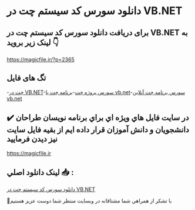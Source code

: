 # دانلود سورس کد سیستم چت در VB.NET

## برای دریافت دانلود سورس کد سیستم چت در VB.NET به لینک زیر بروید 👇

https://magicfile.ir/?p=2365

## تگ های فایل

-[چت در VB.NET](https://magicfile.ir/product/%d8%af%d8%a7%d9%86%d9%84%d9%88%d8%af-%d8%b3%d9%88%d8%b1%d8%b3-%d9%88-%da%a9%d8%af-%d8%b3%db%8c%d8%b3%d8%aa%d9%85-%da%86%d8%aa-%d8%af%d8%b1-vb-net/)-[سورس پروژه چت](https://magicfile.ir/product/%d8%af%d8%a7%d9%86%d9%84%d9%88%d8%af-%d8%b3%d9%88%d8%b1%d8%b3-%d9%88-%da%a9%d8%af-%d8%b3%db%8c%d8%b3%d8%aa%d9%85-%da%86%d8%aa-%d8%af%d8%b1-vb-net/)-[برنامه چت با vb.net](https://magicfile.ir/product/%d8%af%d8%a7%d9%86%d9%84%d9%88%d8%af-%d8%b3%d9%88%d8%b1%d8%b3-%d9%88-%da%a9%d8%af-%d8%b3%db%8c%d8%b3%d8%aa%d9%85-%da%86%d8%aa-%d8%af%d8%b1-vb-net/)-[سورس برنامه چت آنلاین vb.net](https://magicfile.ir/product/%d8%af%d8%a7%d9%86%d9%84%d9%88%d8%af-%d8%b3%d9%88%d8%b1%d8%b3-%d9%88-%da%a9%d8%af-%d8%b3%db%8c%d8%b3%d8%aa%d9%85-%da%86%d8%aa-%d8%af%d8%b1-vb-net/)

## ✔️ در سايت فايل هاي ويژه اي براي برنامه نويسان طراحان دانشجويان و دانش آموزان قرار داده ايم از بقيه فايل سايت نيز ديدن فرماييد

https://magicfile.ir


## لينک دانلود اصلي 📥 :

[دانلود سورس کد سیستم چت در VB.NET](https://magicfile.ir/product/%d8%af%d8%a7%d9%86%d9%84%d9%88%d8%af-%d8%b3%d9%88%d8%b1%d8%b3-%d9%88-%da%a9%d8%af-%d8%b3%db%8c%d8%b3%d8%aa%d9%85-%da%86%d8%aa-%d8%af%d8%b1-vb-net/) 


🙏با تشکر از همراهي شما مشتاقانه در وبسایت منتظر شما دوست عزیز هستیم

